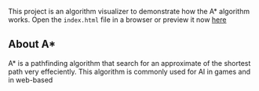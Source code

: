 This project is an algorithm visualizer to demonstrate how the A* algorithm works. Open the `index.html` file in a browser or preview it now [here](https://ricksters2000.github.io/a-star-js/)

## About A*
A* is a pathfinding algorithm that search for an approximate of the shortest path very effeciently. This algorithm is commonly used for AI in games and in web-based